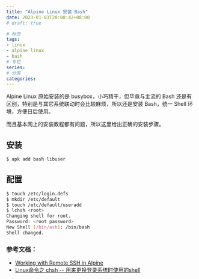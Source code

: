 ```yaml
---
title: "Alpine Linux 安装 Bash"
date: 2023-01-03T20:08:42+08:00
# draft: true

# 标签
tags:
- linux
- alpine linux
- bash
# 专栏
series:
# 分类
categories:
---
```


Alpine Linux 原始安装的是 busybox，小巧精干，但毕竟与主流的 Bash 还是有区别，特别是与其它系统联动时会比较麻烦，所以还是安装 Bash，统一 Shell 环境，方便日后使用。

而且基本网上的安装教程都有问题，所以这里给出正确的安装步骤。

## 安装
```bash
$ apk add bash libuser
```

## 配置
```bash
$ touch /etc/login.defs
$ mkdir /etc/default
$ touch /etc/default/useradd
$ lchsh <root>
Changing shell for root.
Password: <root password>
New Shell [/bin/ash]: /bin/bash
Shell changed.
```

### 参考文档：
- [Working with Remote SSH in Alpine](https://www.reddit.com/r/vscode/comments/smw8tn/working_with_remote_ssh_in_alpine/)
- [Linux命令之 chsh -- 用来更换登录系统时使用的shell](https://blog.csdn.net/liaowenxiong/article/details/120494681)